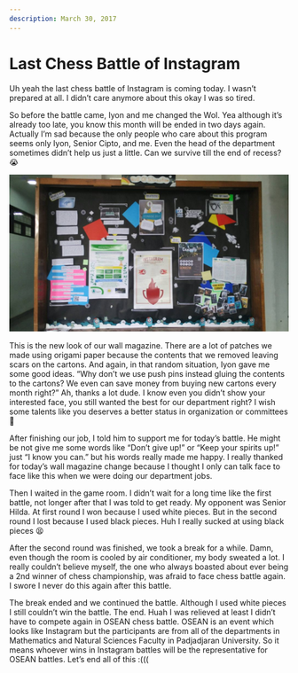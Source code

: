 ```yaml
---
description: March 30, 2017
---
```


# Last Chess Battle of Instagram

Uh yeah the last chess battle of Instagram is coming today. I wasn’t prepared at all. I didn’t care anymore about this okay I was so tired.

So before the battle came, Iyon and me changed the WoI. Yea although it’s already too late, you know this month will be ended in two days again. Actually I’m sad because the only people who care about this program seems only Iyon, Senior Cipto, and me. Even the head of the department sometimes didn’t help us just a little. Can we survive till the end of recess? 😭

![](<../../.gitbook/assets/image (41).png>)

This is the new look of our wall magazine. There are a lot of patches we made using origami paper because the contents that we removed leaving scars on the cartons. And again, in that random situation, Iyon gave me some good ideas. “Why don’t we use push pins instead gluing the contents to the cartons? We even can save money from buying new cartons every month right?” Ah, thanks a lot dude. I know even you didn’t show your interested face, you still wanted the best for our department right? I wish some talents like you deserves a better status in organization or committees 🙂

After finishing our job, I told him to support me for today’s battle. He might be not give me some words like “Don’t give up!” or “Keep your spirits up!” just “I know you can.” but his words really made me happy. I really thanked for today’s wall magazine change because I thought I only can talk face to face like this when we were doing our department jobs.

Then I waited in the game room. I didn’t wait for a long time like the first battle, not longer after that I was told to get ready. My opponent was Senior Hilda. At first round I won because I used white pieces. But in the second round I lost because I used black pieces. Huh I really sucked at using black pieces 😫

After the second round was finished, we took a break for a while. Damn, even though the room is cooled by air conditioner, my body sweated a lot. I really couldn’t believe myself, the one who always boasted about ever being a 2nd winner of chess championship, was afraid to face chess battle again. I swore I never do this again after this battle.

The break ended and we continued the battle. Although I used white pieces I still couldn’t win the battle. The end. Huah I was relieved at least I didn’t have to compete again in OSEAN chess battle. OSEAN is an event which looks like Instagram but the participants are from all of the departments in Mathematics and Natural Sciences Faculty in Padjadjaran University. So it means whoever wins in Instagram battles will be the representative for OSEAN battles. Let’s end all of this :(((
